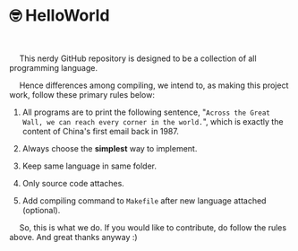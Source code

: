 # 🤓 HelloWorld

&nbsp;

&emsp; This nerdy GitHub repository is designed to be a collection of all programming language.

&emsp; Hence differences among compiling, we intend to, as making this project work, follow these primary rules below:

1. All programs are to print the following sentence, "`Across the Great Wall, we can reach every corner in the world.`", which is exactly the content of China's first email back in 1987.

2. Always choose the **simplest** way to implement.

3. Keep same language in same folder.

4. Only source code attaches.

5. Add compiling command to `Makefile` after new language attached (optional).

&emsp; So, this is what we do. If you would like to contribute, do follow the rules above. And great thanks anyway :)

